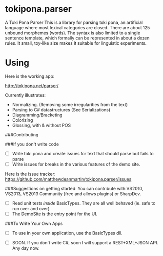 tokipona.parser
===============

A Toki Pona Parser
This is a library for parsing toki pona, an artificial language where most lexical categories are closed. 
There are about 125 unbound morphemes (words). The syntax is also limited to a single sentence template, 
which formally can be represented in about a dozen rules. It small, toy-like size makes it suitable for 
linguistic experiments.

Using
=====
Here is the working app:

http://tokipona.net/parser/

Currently illustrates:
    
* Normalizing. (Removing some irregularities from the text)
* Parsing to C# datastructures (See Serializations)
* Diagramming/Bracketing
* Colorizing
* Glossing, with & without POS

###Contributing

###If you don't write code
- [ ] Write toki pona and create issues for text that should parse but fails to parse
- [ ] Write issues for breaks in the various features of the demo site.

Here is the issue tracker:
https://github.com/matthewdeanmartin/tokipona.parser/issues

###Suggestions on getting started:
You can contribute with VS2010, VS2013, VS2013 Community (free and allows plugins) or SharpDev.

- [ ] Read unit tests *inside* BasicTypes. They are all well behaved (ie. safe to run over and over)
- [ ] The DemoSite is the entry point for the UI.

###To Write Your Own Apps
- [ ] To use in your own application, use the BasicTypes dll.
- [ ] SOON. If you don't write C#, soon I will support a REST+XML+JSON API. Any day now.


